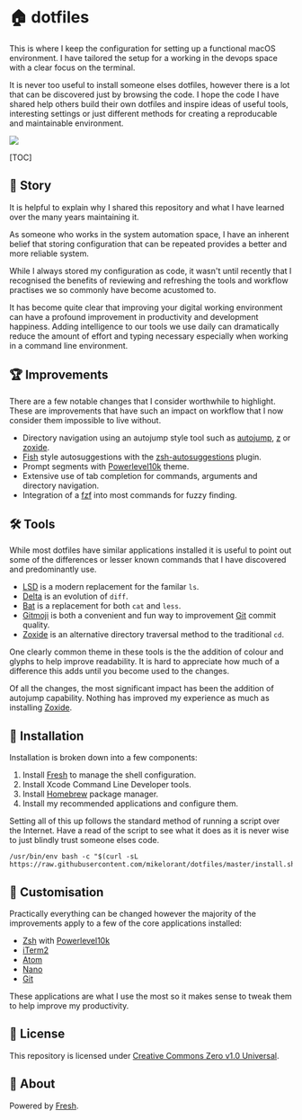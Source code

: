 # 🏠 dotfiles

This is where I keep the configuration for setting up a functional macOS
environment. I have tailored the setup for a working in the devops space with a
clear focus on the terminal.

It is never too useful to install someone elses dotfiles, however there is a
lot that can be discovered just by browsing the code. I hope the code I have
shared help others build their own dotfiles and inspire ideas of useful tools,
interesting settings or just different methods for creating a reproducable and
maintainable environment.

![](<https://d.pr/i/eCHQ6k.gif>)

\[TOC\]

## 📖 Story

It is helpful to explain why I shared this repository and what I have learned
over the many years maintaining it.

As someone who works in the system automation space, I have an inherent belief
that storing configuration that can be repeated provides a better and more
reliable system.

While I always stored my configuration as code, it wasn't until recently that I
recognised the benefits of reviewing and refreshing the tools and workflow
practises we so commonly have become acustomed to.

It has become quite clear that improving your digital working environment can
have a profound improvement in productivity and development happiness. Adding
intelligence to our tools we use daily can dramatically reduce the amount of
effort and typing necessary especially when working in a command line
environment.

## 🏆 Improvements

There are a few notable changes that I consider worthwhile to highlight. These
are improvements that have such an impact on workflow that I now consider them
impossible to live without.

- Directory navigation using an autojump style tool such as [autojump](<https://github.com/wting/autojump>), [z](<https://github.com/rupa/z>) or [zoxide](<https://github.com/ajeetdsouza/zoxide>).
- [Fish](<https://fishshell.com/>) style autosuggestions with the [zsh-autosuggestions](<https://github.com/zsh-users/zsh-autosuggestions>) plugin.
- Prompt segments with [Powerlevel10k](<https://github.com/romkatv/powerlevel10k>) theme.
- Extensive use of tab completion for commands, arguments and directory navigation.
- Integration of a [fzf](<https://github.com/junegunn/fzf>) into most commands for fuzzy finding.

## 🛠 Tools

While most dotfiles have similar applications installed it is useful to point
out some of the differences or lesser known commands that I have discovered and
predominantly use.

- [LSD](<https://github.com/Peltoche/lsd>) is a modern replacement for the familar `ls`.
- [Delta](<https://github.com/dandavison/delta>) is an evolution of `diff`.
- [Bat](<https://github.com/sharkdp/bat>) is a replacement for both `cat` and `less`.
- [Gitmoji](<https://github.com/carloscuesta/gitmoji>) is both a convenient and fun way to improvement [Git](<https://git-scm.com/>) commit quality.
- [Zoxide](<https://github.com/ajeetdsouza/zoxide>) is an alternative directory traversal method to the traditional `cd`.

One clearly common theme in these tools is the the addition of colour and
glyphs to help improve readability. It is hard to appreciate how much of a
difference this adds until you become used to the changes.

Of all the changes, the most significant impact has been the addition of
autojump capability. Nothing has improved my experience as much as installing
[Zoxide](<https://github.com/ajeetdsouza/zoxide>).

## 🚀 Installation

Installation is broken down into a few components:

1. Install [Fresh](<https://github.com/freshshell/fresh>) to manage the shell configuration.
1. Install Xcode Command Line Developer tools.
1. Install [Homebrew](<https://brew.sh/>) package manager.
1. Install my recommended applications and configure them.

Setting all of this up follows the standard method of running a script over the
Internet. Have a read of the script to see what it does as it is never wise to
just blindly trust someone elses code.

```shell
/usr/bin/env bash -c "$(curl -sL https://raw.githubusercontent.com/mikelorant/dotfiles/master/install.sh)"
```

## 🌈 Customisation

Practically everything can be changed however the majority of the improvements
apply to a few of the core applications installed:

- [Zsh](<https://www.zsh.org/>) with [Powerlevel10k](<https://github.com/romkatv/powerlevel10k>)
- [iTerm2](<https://www.iterm2.com/>)
- [Atom](<https://atom.io/>)
- [Nano](<https://www.nano-editor.org/>)
- [Git](<https://git-scm.com/>)

These applications are what I use the most so it makes sense to tweak them to
help improve my productivity.

## 📝 License

This repository is licensed under [Creative Commons Zero v1.0 Universal](<https://creativecommons.org/publicdomain/zero/1.0/>).

## 🔦 About

Powered by [Fresh](<https://github.com/freshshell/fresh>).
